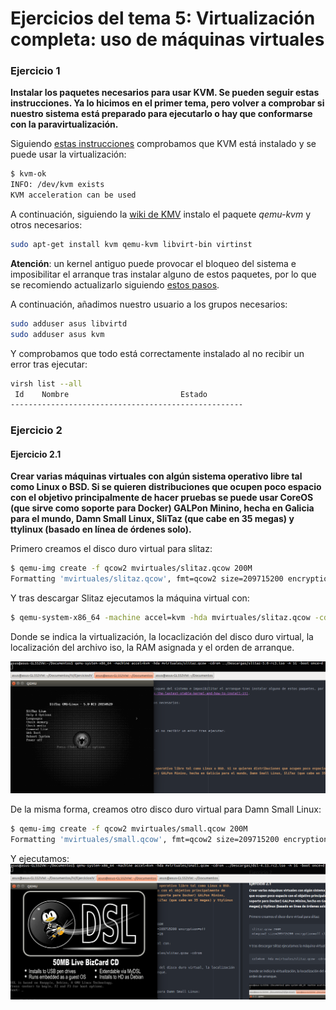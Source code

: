 # Ejercicios del tema 5: Virtualización completa: uso de máquinas virtuales
### Ejercicio 1
**Instalar los paquetes necesarios para usar KVM. Se pueden seguir estas instrucciones. Ya lo hicimos en el primer tema, pero volver a comprobar si nuestro sistema está preparado para ejecutarlo o hay que conformarse con la paravirtualización.**

Siguiendo [estas instrucciones](https://help.ubuntu.com/community/KVM/Installation) comprobamos que KVM está instalado y se puede usar la virtualización:

```bash
$ kvm-ok
INFO: /dev/kvm exists
KVM acceleration can be used
```
A continuación, siguiendo la [wiki de KMV](https://wiki.debian.org/KVM#Installation) instalo el paquete _qemu-kvm_ y otros necesarios:

```bash
sudo apt-get install kvm qemu-kvm libvirt-bin virtinst
```

**Atención**: un kernel antiguo puede provocar el bloqueo del sistema e imposibilitar el arranque tras instalar alguno de estos paquetes, por lo que se recomiendo actualizarlo siguiendo [estos pasos](http://askubuntu.com/questions/777627/what-is-the-lastest-stable-kernel-and-how-to-install-it).

A continuación, añadimos nuestro usuario a los grupos necesarios:
```bash
sudo adduser asus libvirtd
sudo adduser asus kvm
```

Y comprobamos que todo está correctamente instalado al no recibir un error tras ejecutar:
```bash
virsh list --all
 Id    Nombre                         Estado
----------------------------------------------------
```
### Ejercicio 2
#### Ejercicio 2.1
**Crear varias máquinas virtuales con algún sistema operativo libre tal como Linux o BSD. Si se quieren distribuciones que ocupen poco espacio con el objetivo principalmente de hacer pruebas se puede usar CoreOS (que sirve como soporte para Docker) GALPon Minino, hecha en Galicia para el mundo, Damn Small Linux, SliTaz (que cabe en 35 megas) y ttylinux (basado en línea de órdenes solo).**

Primero creamos el disco duro virtual para slitaz:
```bash
$ qemu-img create -f qcow2 mvirtuales/slitaz.qcow 200M
Formatting 'mvirtuales/slitaz.qcow', fmt=qcow2 size=209715200 encryption=off cluster_size=65536 lazy_refcounts=off refcount_bits=16
```
Y tras descargar Slitaz ejecutamos la máquina virtual con:
```bash
$ qemu-system-x86_64 -machine accel=kvm -hda mvirtuales/slitaz.qcow -cdrom ../Descargas/slitaz-5.0-rc3.iso -m 1G -boot once=d
```
Donde se indica la virtualización, la locaclización del disco duro virtual, la localización del archivo iso, la RAM asignada y el orden de arranque.

![imagen51](Capturas/imagen51.png)

De la misma forma, creamos otro disco duro virtual para Damn Small Linux:
```bash
$ qemu-img create -f qcow2 mvirtuales/small.qcow 200M
Formatting 'mvirtuales/small.qcow', fmt=qcow2 size=209715200 encryption=off cluster_size=65536 lazy_refcounts=off refcount_bits=16
```
Y ejecutamos:
![imagen52](Capturas/imagen52.png)
